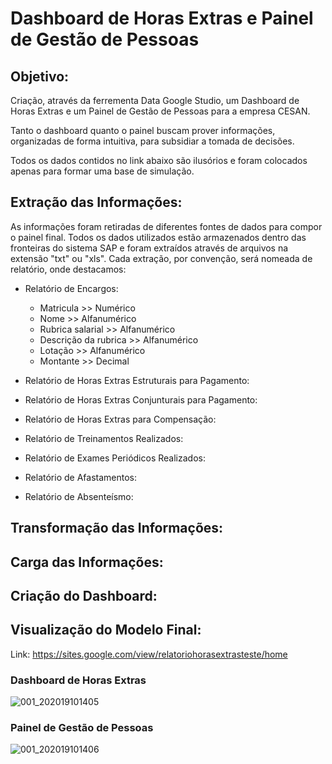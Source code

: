 # Dashboard de Horas Extras e Painel de Gestão de Pessoas

## Objetivo:
Criação, através da ferrementa Data Google Studio, um Dashboard de Horas Extras e um Painel de Gestão de Pessoas para a empresa CESAN.

Tanto o dashboard quanto o painel buscam prover informações, organizadas de forma intuitiva, para subsidiar a tomada de decisões.

Todos os dados contidos no link abaixo são ilusórios e foram colocados apenas para formar uma base de simulação.

## Extração das Informações:

As informações foram retiradas de diferentes fontes de dados para compor o painel final. Todos os dados utilizados estão armazenados dentro das fronteiras do sistema SAP e foram extraídos através de arquivos na extensão "txt" ou "xls". Cada extração, por convenção, será nomeada de relatório, onde destacamos:
- Relatório de Encargos:
  - Matricula >> Numérico 
  - Nome >> Alfanumérico
  - Rubrica salarial >> Alfanumérico
  - Descrição da rubrica >> Alfanumérico
  - Lotação >> Alfanumérico
  - Montante >> Decimal

- Relatório de Horas Extras Estruturais para Pagamento:

- Relatório de Horas Extras Conjunturais para Pagamento:

- Relatório de Horas Extras para Compensação:

- Relatório de Treinamentos Realizados:

- Relatório de Exames Periódicos Realizados:

- Relatório de Afastamentos:

- Relatório de Absenteísmo:

## Transformação das Informações:

## Carga das Informações:

## Criação do Dashboard:

## Visualização do Modelo Final:

Link: https://sites.google.com/view/relatoriohorasextrasteste/home

### Dashboard de Horas Extras

![001_202019101405](https://user-images.githubusercontent.com/36538143/96493654-9cdbce80-121b-11eb-93ce-ee4d9c27ba35.JPG)

### Painel de Gestão de Pessoas

![001_202019101406](https://user-images.githubusercontent.com/36538143/96493894-f3e1a380-121b-11eb-95c1-b0acb8b54034.JPG)


